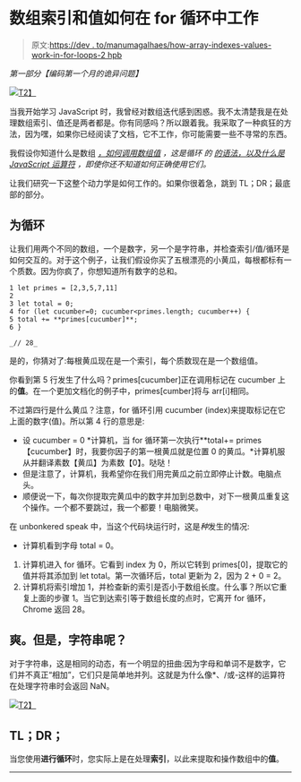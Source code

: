 # 数组索引和值如何在 for 循环中工作

> 原文:[https://dev . to/manumagalhaes/how-array-indexes-values-work-in-for-loops-2 hpb](https://dev.to/manumagalhaes/how-array-indexes-values-work-in-for-loops-2hpb)

*第一部分【编码第一个月的诡异问题】*

[![](../Images/3dca08013b50f32b9bb000d2136808a8.png)T2】](https://res.cloudinary.com/practicaldev/image/fetch/s--3b8BbcUl--/c_limit%2Cf_auto%2Cfl_progressive%2Cq_auto%2Cw_880/https://cdn-images-1.medium.com/max/960/1%2A2pN23CkyqyJ5GTzNP51cjg.jpeg)

当我开始学习 JavaScript 时，我曾经对数组迭代感到困惑。我不太清楚我是在处理数组索引、值还是两者都是。你有同感吗？所以跟着我。我采取了一种疯狂的方法，因为嘿，如果你已经阅读了文档，它不工作，你可能需要一些不寻常的东西。

我假设你知道什么是数组 [*，如何调用数组值*](https://www.w3schools.com/js/js_arrays.asp) *，这是循环* *的* [*的语法，以及什么是*](https://www.w3schools.com/js/js_loop_for.asp) [*JavaScript 运算符*](https://www.w3schools.com/js/js_operators.asp) *，即使你还不知道如何正确使用它们。*

让我们研究一下这整个动力学是如何工作的。如果你很着急，跳到 TL；DR；最底部的部分。

## [](#for-loops)为循环

让我们用两个不同的数组，一个是数字，另一个是字符串，并检查索引/值/循环是如何交互的。对于这个例子，让我们假设你买了五根漂亮的小黄瓜，每根都标有一个质数。因为你疯了，你想知道所有数字的总和。

```
1 let primes = [2,3,5,7,11]
2   
3 let total = 0;
4 for (let cucumber=0; cucumber<primes.length; cucumber++) {
5 total += **primes[cucumber]**;
6 }

_// 28_ 
```

是的，你猜对了:每根黄瓜现在是一个索引，每个质数现在是一个数组值。

你看到第 5 行发生了什么吗？primes[cucumber]正在调用标记在 cucumber 上的**值**。在一个更加文档化的例子中，primes[cumber]将与 arr[i]相同。

不过第四行是什么黄瓜？注意，for 循环引用 cucumber (index)来提取标记在它上面的数字(值)。所以第 4 行的意思是:

*   设 cucumber = 0 *计算机，当 for 循环第一次执行**total+= primes【cucumber】时，我要你因子的第一根黄瓜就是位置 0 的黄瓜。*计算机服从并翻译素数【黄瓜】为素数【0】。哒哒！
*   但是注意了，计算机，我希望你在我们用完黄瓜之前立即停止计数。电脑点头。
*   顺便说一下，每次你提取完黄瓜中的数字并加到总数中，对下一根黄瓜重复这个操作。一个都不要跳过，我一个都要！电脑微笑。

在 unbonkered speak 中，当这个代码块运行时，这是*种*发生的情况:

*   计算机看到字母 total = 0。

1.  计算机进入 for 循环。它看到 index 为 0，所以它转到 primes[0]，提取它的值并将其添加到 let total。第一次循环后，total 更新为 2，因为 2 + 0 = 2。
2.  计算机将索引增加 1，并检查新的索引是否小于数组长度。什么事？所以它重复上面的步骤 1。当它到达索引等于数组长度的点时，它离开 for 循环，Chrome 返回 28。

## [](#cool-what-about-strings-though)爽。但是，字符串呢？

对于字符串，这是相同的动态，有一个明显的扭曲:因为字母和单词不是数字，它们并不真正“相加”，它们只是简单地并列。这就是为什么像*、/或-这样的运算符在处理字符串时会返回 NaN。

[![](../Images/d00610f4d7da2bee4214a430bc24c80d.png)T2】](https://res.cloudinary.com/practicaldev/image/fetch/s--6g9ffw2D--/c_limit%2Cf_auto%2Cfl_progressive%2Cq_auto%2Cw_880/https://cdn-images-1.medium.com/max/466/1%2AhvDKheO2VLprbTfeGs89_g.png)

## TL；DR；

当您使用**进行循环**时，您实际上是在处理**索引**，以此来提取和操作数组中的**值**。

* * *